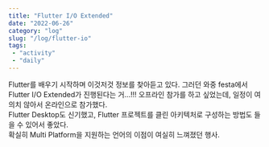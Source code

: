 ```yaml
---
title: "Flutter I/O Extended"
date: "2022-06-26"
category: "log"
slug: "/log/flutter-io"
tags: 
 - "activity"
 - "daily"
---
```

Flutter를 배우기 시작하며 이것저것 정보를 찾아듣고 있다. 그러던 와중 festa에서 Flutter I/O Extended가 진행된다는 거...!!! 오프라인 참가를 하고 싶었는데, 일정이 여의치 않아서 온라인으로 참가했다.   
Flutter Desktop도 신기했고, Flutter 프로젝트를 클린 아키텍처로 구성하는 방법도 들을 수 있어서 좋았다.   
확실히 Multi Platform을 지원하는 언어의 이점이 여실히 느껴졌던 행사.
